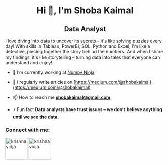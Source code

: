 
<h1 align="center">Hi 👋, I'm Shoba Kaimal</h1>

<h2 align="center">Data Analyst</h2>

<p align="left">I love diving into data to uncover its secrets – it's like solving puzzles every day! With skills in Tableau, PowerBI, SQL, Python and Excel, I'm like a detective, piecing together the story behind the numbers. And when I share my findings, it's like storytelling – turning data into tales that everyone can understand and enjoy!</p>

- 🔭 I’m currently working at [Numpy Ninja](https://www.numpyninja.com/)

- 📝 I regularly write articles on [https://medium.com/@shobakaimal](https://medium.com/@shobakaimal)

- 📫 How to reach me **shobakaimal@gmail.com**

- ⚡ Fun fact **Data analysts have trust issues – we don’t believe anything until we see the data.**
<h3 align="left">Connect with me:</h3>
<p align="left">
<a href="https://linkedin.com/in/shobakaimal" target="blank"><img align="center" src="https://raw.githubusercontent.com/rahuldkjain/github-profile-readme-generator/master/src/images/icons/Social/linked-in-alt.svg" alt="krishnavidja" height="70" width="70" /></a>
<a href="https://medium.com/shobakaimal" target="blank"><img align="center" src="https://raw.githubusercontent.com/rahuldkjain/github-profile-readme-generator/master/src/images/icons/Social/medium.svg" alt="krishnavidja" height="70" width="70" /></a>
</p>
